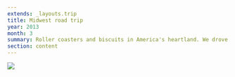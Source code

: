 ```yaml
---
extends: _layouts.trip
title: Midwest road trip
year: 2013
month: 3
summary: Roller coasters and biscuits in America's heartland. We drove around the Midwest, got caught in thunderstorms, and visited Mount Rushmore. Also House on the Rock.
section: content
---
```


![](/media/trips/2013-midwest/DSC_5376.jpg)

